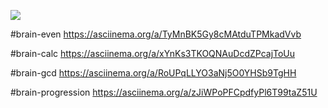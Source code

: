 <a href="https://codeclimate.com/github/IIIpek34/projekt1/maintainability"><img src="https://api.codeclimate.com/v1/badges/1597a6e541009e715e95/maintainability" /></a>

#brain-even
https://asciinema.org/a/TyMnBK5Gy8cMAtduTPMkadVvb

#brain-calc
https://asciinema.org/a/xYnKs3TKOQNAuDcdZPcajToUu

#brain-gcd
https://asciinema.org/a/RoUPqLLYO3aNj5O0YHSb9TgHH

#brain-progression
https://asciinema.org/a/zJiWPoPFCpdfyPl6T99taZ51U
